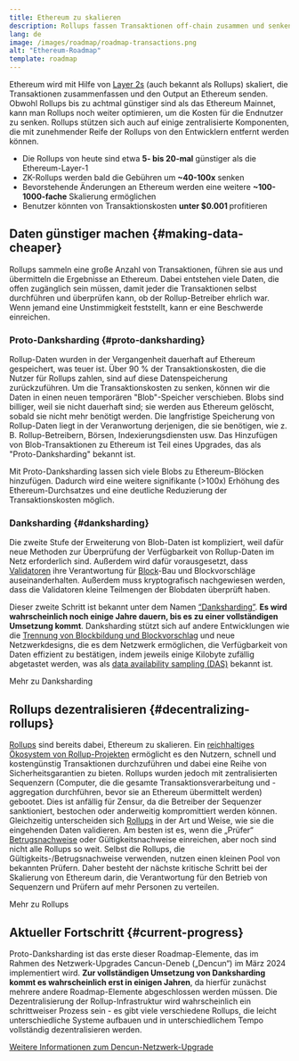 ```yaml
---
title: Ethereum zu skalieren
description: Rollups fassen Transaktionen off-chain zusammen und senken so die Kosten für den Nutzer. Die derzeitige Art und Weise, wie Rollups Daten verwenden, ist jedoch zu teuer und schränkt ein, wie günstig Transaktionen sein könnten. Proto-Danksharding behebt das.
lang: de
image: /images/roadmap/roadmap-transactions.png
alt: "Ethereum-Roadmap"
template: roadmap
---
```


Ethereum wird mit Hilfe von [Layer 2s](/layer-2/#rollups) (auch bekannt als Rollups) skaliert, die Transaktionen zusammenfassen und den Output an Ethereum senden. Obwohl Rollups bis zu achtmal günstiger sind als das Ethereum Mainnet, kann man Rollups noch weiter optimieren, um die Kosten für die Endnutzer zu senken. Rollups stützen sich auch auf einige zentralisierte Komponenten, die mit zunehmender Reife der Rollups von den Entwicklern entfernt werden können.

<InfoBanner mb={8} title="Transaktionskosten">
  <ul style={{ marginBottom: 0 }}>
    <li>Die Rollups von heute sind etwa <strong>5- bis 20-mal</strong> günstiger als die Ethereum-Layer-1</li>
    <li>ZK-Rollups werden bald die Gebühren um <strong>~40-100x</strong> senken</li>
    <li>Bevorstehende Änderungen an Ethereum werden eine weitere <strong>~100-1000-fache</strong> Skalierung ermöglichen</li>
    <li style={{ marginBottom: 0 }}>Benutzer könnten von Transaktionskosten <strong>unter $0.001 </strong>profitieren</li>
  </ul>
</InfoBanner>

## Daten günstiger machen {#making-data-cheaper}

Rollups sammeln eine große Anzahl von Transaktionen, führen sie aus und übermitteln die Ergebnisse an Ethereum. Dabei entstehen viele Daten, die offen zugänglich sein müssen, damit jeder die Transaktionen selbst durchführen und überprüfen kann, ob der Rollup-Betreiber ehrlich war. Wenn jemand eine Unstimmigkeit feststellt, kann er eine Beschwerde einreichen.

### Proto-Danksharding {#proto-danksharding}

Rollup-Daten wurden in der Vergangenheit dauerhaft auf Ethereum gespeichert, was teuer ist. Über 90 % der Transaktionskosten, die die Nutzer für Rollups zahlen, sind auf diese Datenspeicherung zurückzuführen. Um die Transaktionskosten zu senken, können wir die Daten in einen neuen temporären "Blob"-Speicher verschieben. Blobs sind billiger, weil sie nicht dauerhaft sind; sie werden aus Ethereum gelöscht, sobald sie nicht mehr benötigt werden. Die langfristige Speicherung von Rollup-Daten liegt in der Veranwortung derjenigen, die sie benötigen, wie z. B. Rollup-Betreibern, Börsen, Indexierungsdiensten usw. Das Hinzufügen von Blob-Transaktionen zu Ethereum ist Teil eines Upgrades, das als "Proto-Danksharding" bekannt ist.

Mit Proto-Danksharding lassen sich viele Blobs zu Ethereum-Blöcken hinzufügen. Dadurch wird eine weitere signifikante (>100x) Erhöhung des Ethereum-Durchsatzes und eine deutliche Reduzierung der Transaktionskosten möglich.

### Danksharding {#danksharding}

Die zweite Stufe der Erweiterung von Blob-Daten ist kompliziert, weil dafür neue Methoden zur Überprüfung der Verfügbarkeit von Rollup-Daten im Netz erforderlich sind. Außerdem wird dafür vorausgesetzt, dass [Validatoren](/glossary/#validator) ihre Verantwortung für [Block](/glossary/#block)-Bau und Blockvorschläge auseinanderhalten. Außerdem muss kryptografisch nachgewiesen werden, dass die Validatoren kleine Teilmengen der Blobdaten überprüft haben.

Dieser zweite Schritt ist bekannt unter dem Namen [“Danksharding”](/roadmap/danksharding/). **Es wird wahrscheinlich noch einige Jahre dauern, bis es zu einer vollständigen Umsetzung kommt**. Danksharding stützt sich auf andere Entwicklungen wie die [Trennung von Blockbildung und Blockvorschlag](/roadmap/pbs) und neue Netzwerkdesigns, die es dem Netzwerk ermöglichen, die Verfügbarkeit von Daten effizient zu bestätigen, indem jeweils einige Kilobyte zufällig abgetastet werden, was als [data availability sampling (DAS)](/developers/docs/data-availability) bekannt ist.

<ButtonLink variant="outline-color" href="/roadmap/danksharding/">Mehr zu Danksharding</ButtonLink>

## Rollups dezentralisieren {#decentralizing-rollups}

[Rollups](/layer-2) sind bereits dabei, Ethereum zu skalieren. Ein [reichhaltiges Ökosystem von Rollup-Projekten](https://l2beat.com/scaling/tvl) ermöglicht es den Nutzern, schnell und kostengünstig Transaktionen durchzuführen und dabei eine Reihe von Sicherheitsgarantien zu bieten. Rollups wurden jedoch mit zentralisierten Sequenzern (Computer, die die gesamte Transaktionsverarbeitung und -aggregation durchführen, bevor sie an Ethereum übermittelt werden) gebootet. Dies ist anfällig für Zensur, da die Betreiber der Sequenzer sanktioniert, bestochen oder anderweitig kompromittiert werden können. Gleichzeitig unterscheiden sich [Rollups](https://l2beat.com) in der Art und Weise, wie sie die eingehenden Daten validieren. Am besten ist es, wenn die „Prüfer“ [Betrugsnachweise](/glossary/#fraud-proof) oder Gültigkeitsnachweise einreichen, aber noch sind nicht alle Rollups so weit. Selbst die Rollups, die Gültigkeits-/Betrugsnachweise verwenden, nutzen einen kleinen Pool von bekannten Prüfern. Daher besteht der nächste kritische Schritt bei der Skalierung von Ethereum darin, die Verantwortung für den Betrieb von Sequenzern und Prüfern auf mehr Personen zu verteilen.

<ButtonLink variant="outline-color" href="/developers/docs/scaling/">Mehr zu Rollups</ButtonLink>

## Aktueller Fortschritt {#current-progress}

Proto-Danksharding ist das erste dieser Roadmap-Elemente, das im Rahmen des Netzwerk-Upgrades Cancun-Deneb („Dencun“) im März 2024 implementiert wird. **Zur vollständigen Umsetzung von Danksharding kommt es wahrscheinlich erst in einigen Jahren**, da hierfür zunächst mehrere andere Roadmap-Elemente abgeschlossen werden müssen. Die Dezentralisierung der Rollup-Infrastruktur wird wahrscheinlich ein schrittweiser Prozess sein - es gibt viele verschiedene Rollups, die leicht unterschiedliche Systeme aufbauen und in unterschiedlichem Tempo vollständig dezentralisieren werden.

[Weitere Informationen zum Dencun-Netzwerk-Upgrade](/roadmap/dencun/)

<QuizWidget quizKey="scaling" />
